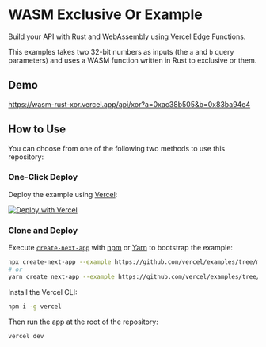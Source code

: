 # WASM Exclusive Or Example

Build your API with Rust and WebAssembly using Vercel Edge Functions.

This examples takes two 32-bit numbers as inputs (the `a` and `b` query parameters) and uses a WASM function written in Rust to exclusive or them.

## Demo

https://wasm-rust-xor.vercel.app/api/xor?a=0xac38b505&b=0x83ba94e4

## How to Use

You can choose from one of the following two methods to use this repository:

### One-Click Deploy

Deploy the example using [Vercel](https://vercel.com?utm_source=github&utm_medium=readme&utm_campaign=vercel-examples):

[![Deploy with Vercel](https://vercel.com/button)](https://vercel.com/new/git/external?repository-url=https://github.com/vercel/examples/tree/main/edge-api-routes/wasm-xor&project-name=wasm-xor&repository-name=wasm-xor)

### Clone and Deploy

Execute [`create-next-app`](https://github.com/vercel/next.js/tree/main/packages/create-next-app) with [npm](https://docs.npmjs.com/cli/init) or [Yarn](https://yarnpkg.com/lang/en/docs/cli/create/) to bootstrap the example:

```bash
npx create-next-app --example https://github.com/vercel/examples/tree/main/edge-functions/wasm-xor wasm-xor
# or
yarn create next-app --example https://github.com/vercel/examples/tree/main/edge-functions/wasm-xor wasm-xor
```

Install the Vercel CLI:

```bash
npm i -g vercel
```

Then run the app at the root of the repository:

```bash
vercel dev
```

